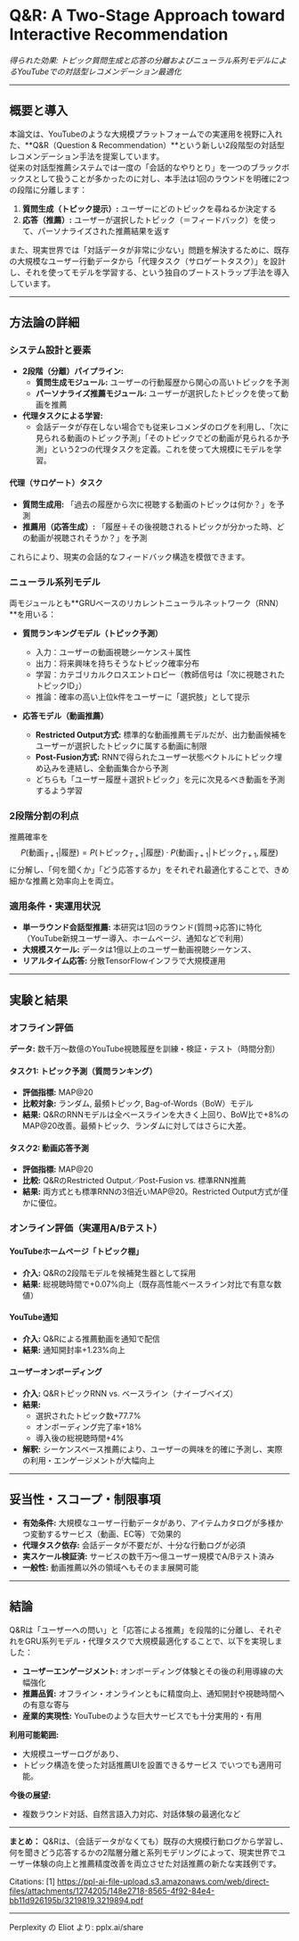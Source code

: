 <!-- META
{"title":"Q&R: A Two-Stage Approach toward Interactive Recommendation","link":"https://www.semanticscholar.org/paper/Q%26R%3A-A-Two-Stage-Approach-toward-Interactive-Christakopoulou-Beutel/2610b45131f31a7c58b0cd6a8fce21c02ba014be","media":"academic","tags":["recommender"],"short":{"ja":"得られた効果: トピック質問生成と応答の分離およびニューラル系列モデルによるYouTubeでの対話型レコメンデーション最適化","en":"Earned Improved User Engagement and Recommendation Quality by Factoring User Interaction into Question Generation and Response using Neural Sequential Models"},"importance":1,"hasPage":true,"createdAt":1746879733.1,"updatedAt":1746879733.1}
META -->

# Q&R: A Two-Stage Approach toward Interactive Recommendation

_得られた効果: トピック質問生成と応答の分離およびニューラル系列モデルによるYouTubeでの対話型レコメンデーション最適化_

---

## 概要と導入

本論文は、YouTubeのような大規模プラットフォームでの実運用を視野に入れた、**Q&R（Question & Recommendation）**という新しい2段階型の対話型レコメンデーション手法を提案しています。  
従来の対話型推薦システムでは一度の「会話的なやりとり」を一つのブラックボックスとして扱うことが多かったのに対し、本手法は1回のラウンドを明確に2つの段階に分離します：

1. **質問生成（トピック提示）:** ユーザーにどのトピックを尋ねるか決定する
2. **応答（推薦）:** ユーザーが選択したトピック（＝フィードバック）を使って、パーソナライズされた推薦結果を返す

また、現実世界では「対話データが非常に少ない」問題を解決するために、既存の大規模なユーザー行動データから「代理タスク（サロゲートタスク）」を設計し、それを使ってモデルを学習する、という独自のブートストラップ手法を導入しています。

---

## 方法論の詳細

### システム設計と要素

- **2段階（分離）パイプライン:**
  - **質問生成モジュール:** ユーザーの行動履歴から関心の高いトピックを予測
  - **パーソナライズ推薦モジュール:** ユーザーが選択したトピックを使って動画を推薦
- **代理タスクによる学習:** 
  - 会話データが存在しない場合でも従来レコメンダのログを利用し、「次に見られる動画のトピック予測」「そのトピックでどの動画が見られるか予測」という2つの代理タスクを定義。これを使って大規模にモデルを学習。

#### 代理（サロゲート）タスク

- **質問生成用:** 「過去の履歴から次に視聴する動画のトピックは何か？」を予測
- **推薦用（応答生成）:** 「履歴＋その後視聴されるトピックが分かった時、どの動画が視聴されそうか？」を予測

これらにより、現実の会話的なフィードバック構造を模倣できます。

### ニューラル系列モデル

両モジュールとも**GRUベースのリカレントニューラルネットワーク（RNN）**を用いる：

- **質問ランキングモデル（トピック予測）**
  - 入力：ユーザーの動画視聴シーケンス＋属性
  - 出力：将来興味を持ちそうなトピック確率分布
  - 学習：カテゴリカルクロスエントロピー（教師信号は「次に視聴されたトピックID」）
  - 推論：確率の高い上位k件をユーザーに「選択肢」として提示

- **応答モデル（動画推薦）**
  - **Restricted Output方式:** 標準的な動画推薦モデルだが、出力動画候補をユーザーが選択したトピックに属する動画に制限
  - **Post-Fusion方式:** RNNで得られたユーザー状態ベクトルにトピック埋め込みを連結し、全動画集合から予測
  - どちらも「ユーザー履歴＋選択トピック」を元に次見るべき動画を予測するよう学習

### 2段階分割の利点

推薦確率を
$$
P(\text{動画}_{T+1} | \text{履歴}) = P(\text{トピック}_{T+1} | \text{履歴}) \cdot P(\text{動画}_{T+1} | \text{トピック}_{T+1}, \text{履歴})
$$
に分解し、「何を聞くか」「どう応答するか」をそれぞれ最適化することで、きめ細かな推薦と効率向上を両立。

### 適用条件・実運用状況

- **単一ラウンド会話型推薦:** 本研究は1回のラウンド(質問→応答)に特化（YouTube新規ユーザー導入、ホームページ、通知などで利用）
- **大規模スケール:** データは1億以上のユーザー動画視聴シーケンス、
- **リアルタイム応答:** 分散TensorFlowインフラで大規模運用

---

## 実験と結果

### オフライン評価

**データ:** 数千万〜数億のYouTube視聴履歴を訓練・検証・テスト（時間分割）

#### タスク1: トピック予測（質問ランキング）

- **評価指標:** MAP@20
- **比較対象:** ランダム, 最頻トピック, Bag-of-Words（BoW）モデル
- **結果:** Q&RのRNNモデルは全ベースラインを大きく上回り、BoW比で+8%のMAP@20改善。最頻トピック、ランダムに対してはさらに大差。

#### タスク2: 動画応答予測

- **評価指標:** MAP@20
- **比較:** Q&RのRestricted Output／Post-Fusion vs. 標準RNN推薦
- **結果:** 両方式とも標準RNNの3倍近いMAP@20。Restricted Output方式が僅かに優位。

### オンライン評価（実運用A/Bテスト）

#### YouTubeホームページ「トピック棚」

- **介入:** Q&Rの2段階モデルを候補発生器として採用
- **結果:** 総視聴時間で+0.07%向上（既存高性能ベースライン対比で有意な数値）

#### YouTube通知

- **介入:** Q&Rによる推薦動画を通知で配信
- **結果:** 通知開封率+1.23%向上

#### ユーザーオンボーディング

- **介入:** Q&RトピックRNN vs. ベースライン（ナイーブベイズ）
- **結果:**
  - 選択されたトピック数+77.7%
  - オンボーディング完了率+18%
  - 導入後の総視聴時間+4%
- **解釈:** シーケンスベース推薦により、ユーザーの興味を的確に予測し、実際の利用・エンゲージメントが大幅向上

---

## 妥当性・スコープ・制限事項

- **有効条件:** 大規模なユーザー行動データがあり、アイテムカタログが多様かつ変動するサービス（動画、EC等）で効果的
- **代理タスク依存:** 会話データが不要だが、十分な行動ログが必須
- **実スケール検証済:** サービスの数千万〜億ユーザー規模でA/Bテスト済み
- **一般性:** 動画推薦以外の領域へもそのまま展開可能

---

## 結論

Q&Rは「ユーザーへの問い」と「応答による推薦」を段階的に分離し、それぞれをGRU系列モデル・代理タスクで大規模最適化することで、以下を実現しました：

- **ユーザーエンゲージメント:** オンボーディング体験とその後の利用導線の大幅強化
- **推薦品質:** オフライン・オンラインともに精度向上、通知開封や視聴時間への有意な寄与
- **産業的実現性:** YouTubeのような巨大サービスでも十分実用的・有用

**利用可能範囲:**  
- 大規模ユーザーログがあり、
- トピック構造を使った対話推薦UIを設置できるサービス
でいつでも適用可能。

**今後の展望:**  
- 複数ラウンド対話、自然言語入力対応、対話体験の最適化など

---

**まとめ：** Q&Rは、（会話データがなくても）既存の大規模行動ログから学習し、何を聞きどう応答するかの2階層分離と系列モデリングによって、現実世界でユーザー体験の向上と推薦精度改善を両立させた対話推薦の新たな実践例です。

Citations:
[1] https://ppl-ai-file-upload.s3.amazonaws.com/web/direct-files/attachments/1274205/148e2718-8565-4f92-84e4-bb11d926195b/3219819.3219894.pdf

---
Perplexity の Eliot より: pplx.ai/share
